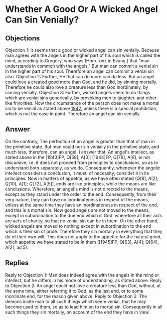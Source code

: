 # Whether A Good Or A Wicked Angel Can Sin Venially?
## Objections
Objection 1: It seems that a good or wicked angel can sin venially. Because man agrees with the angels in the higher part of his soul which is called the mind, according to Gregory, who says (Hom. xxix in Evang.) that "man understands in common with the angels." But man can commit a venial sin in the higher part of his soul. Therefore an angel can commit a venial sin also.
Objection 2: Further, He that can do more can do less. But an angel could love a created good more than God, and he did, by sinning mortally. Therefore he could also love a creature less than God inordinately, by sinning venially.
Objection 3: Further, wicked angels seem to do things which are venial sins generically, by provoking men to laughter, and other like frivolities. Now the circumstance of the person does not make a mortal sin to be venial as stated above [1942](A[3]), unless there is a special prohibition, which is not the case in point. Therefore an angel can sin venially.
## Answer
On the contrary, The perfection of an angel is greater than that of man in the primitive state. But man could not sin venially in the primitive state, and much less, therefore, can an angel.
I answer that, An angel's intellect, as stated above in the [1943]FP, Q[58], A[3]; [1944]FP, Q[79], A[8], is not discursive, i.e. it does not proceed from principles to conclusions, so as to understand both separately, as we do. Consequently, whenever the angelic intellect considers a conclusion, it must, of necessity, consider it in its principles. Now in matters of appetite, as we have often stated (Q[8], A[2]; Q[10], A[1]; Q[72], A[5]), ends are like principles, while the means are like conclusions. Wherefore, an angel's mind is not directed to the means, except as they stand under the order to the end. Consequently, from their very nature, they can have no inordinateness in respect of the means, unless at the same time they have an inordinateness in respect of the end, and this is a mortal sin. Now good angels are not moved to the means, except in subordination to the due end which is God: wherefore all their acts are acts of charity, so that no venial sin can be in them. On the other hand, wicked angels are moved to nothing except in subordination to the end which is their sin of pride. Therefore they sin mortally in everything that they do of their own will. This does not apply to the appetite for the natural good, which appetite we have stated to be in them ([1945]FP, Q[63], A[4]; Q[64], A[2], ad 5).
## Replies
Reply to Objection 1: Man does indeed agree with the angels in the mind or intellect, but he differs in his mode of understanding, as stated above.
Reply to Objection 2: An angel could not love a creature less than God, without, at the same time, either referring it to God, as the last end, or to some inordinate end, for the reason given above.
Reply to Objection 3: The demons incite man to all such things which seem venial, that he may become used to them, so as to lead him on to mortal sin. Consequently in all such things they sin mortally, on account of the end they have in view.